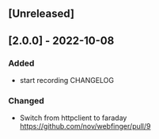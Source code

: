 ## [Unreleased]

## [2.0.0] - 2022-10-08

### Added

- start recording CHANGELOG

### Changed

- Switch from httpclient to faraday https://github.com/nov/webfinger/pull/9